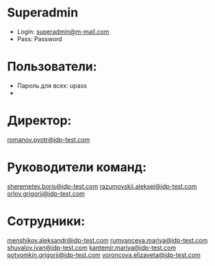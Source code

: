 # Superadmin
- Login: superadmin@m-mail.com
- Pass: Password

# Пользователи:
- Пароль для всех: upass
- 
# Директор:
romanov.pyotr@idp-test.com

# Руководители команд:
sheremetev.boris@idp-test.com
razumovskij.aleksej@idp-test.com
orlov.grigorij@idp-test.com

# Сотрудники:
menshikov.aleksandr@idp-test.com
rumyanceva.mariya@idp-test.com
shuvalov.ivan@idp-test.com
kantemir.mariya@idp-test.com
potyomkin.grigorij@idp-test.com
voroncova.elizaveta@idp-test.com